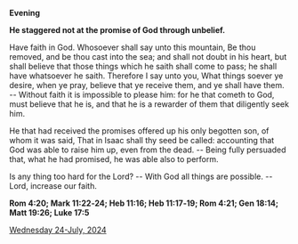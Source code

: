 **Evening**

**He staggered not at the promise of God through unbelief.**
 
Have faith in God. Whosoever shall say unto this mountain, Be thou removed, and be thou cast into the sea; and shall not doubt in his heart, but shall believe that those things which he saith shall come to pass; he shall have whatsoever he saith. Therefore I say unto you, What things soever ye desire, when ye pray, believe that ye receive them, and ye shall have them. -- Without faith it is impossible to please him: for he that cometh to God, must believe that he is, and that he is a rewarder of them that diligently seek him.
 
He that had received the promises offered up his only begotten son, of whom it was said, That in Isaac shall thy seed be called: accounting that God was able to raise him up, even from the dead. -- Being fully persuaded that, what he had promised, he was able also to perform.
 
Is any thing too hard for the Lord? -- With God all things are possible. -- Lord, increase our faith.  

**Rom 4:20; Mark 11:22‑24; Heb 11:16; Heb 11:17‑19; Rom 4:21; Gen 18:14; Matt 19:26; Luke 17:5**

[Wednesday 24-July, 2024](https://t.me/daily_light)
